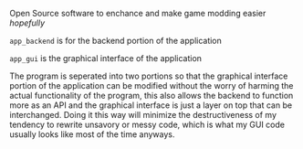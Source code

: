 Open Source software to enchance and make game modding easier *hopefully*

`app_backend` is for the backend portion of the application

`app_gui` is the graphical interface of the application


The program is seperated into two portions so that the graphical interface portion of the application can be modified without the worry of harming the actual functionality of the program, this also allows the backend to function more as an API and the graphical interface is just a layer on top that can be interchanged. Doing it this way will minimize the destructiveness of my tendency to rewrite unsavory or messy code, which is what my GUI code usually looks like most of the time anyways.